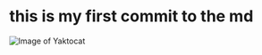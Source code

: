 # this is my first commit to the md
![Image of Yaktocat](https://octodex.github.com/images/yaktocat.png)
